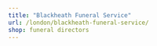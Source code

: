 ```yaml
---
title: "Blackheath Funeral Service"
url: /london/blackheath-funeral-service/
shop: funeral directors
---
```

